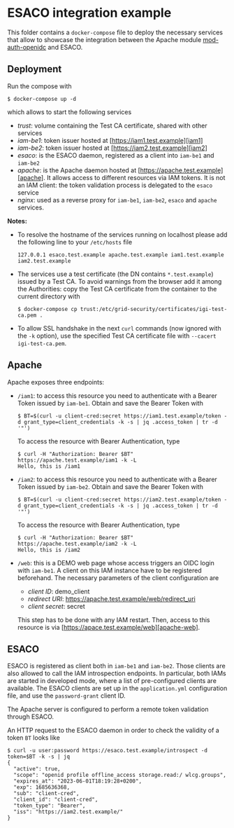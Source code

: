 # ESACO integration example

This folder contains a `docker-compose` file to deploy the
necessary services that allow to showcase the integration between
the Apache module [mod-auth-openidc][mod-auth-openidc] and ESACO.

## Deployment

Run the compose with

```
$ docker-compose up -d
```

which allows to start the following services

* _trust_: volume containing the Test CA certificate, shared with other services
* _iam-be1_: token issuer hosted at [https://iam1.test.example][iam1]
* _iam-be2_: token issuer hosted at [https://iam2.test.example][iam2]
* _esaco_: is the ESACO daemon, registered as a client into `iam-be1` and `iam-be2`
* _apache_: is the Apache daemon hosted at [https://apache.test.example][apache]. It allows access to different resources via IAM tokens. It is not an IAM client: the token validation process is delegated to the `esaco` service
* _nginx_: used as a reverse proxy for `iam-be1`, `iam-be2`, `esaco` and `apache` services.

__Notes:__
* To resolve the hostname of the services running on localhost please add the following line to your `/etc/hosts` file

  ```
  127.0.0.1	esaco.test.example apache.test.example iam1.test.example iam2.test.example
  ```
* The services use a test certificate (the DN contains `*.test.example`) issued by a Test CA. To avoid warnings from the browser add it among the Authorities: copy the Test CA certificate from the container to the current directory with

  ```
  $ docker-compose cp trust:/etc/grid-security/certificates/igi-test-ca.pem .
  ```
* To allow SSL handshake in the next `curl` commands (now ignored with the `-k` option), use the specified Test CA certificate file with `--cacert igi-test-ca.pem`.

## Apache

Apache exposes three endpoints:

* `/iam1`: to access this resource you need to authenticate with a Bearer Token issued by `iam-be1`. Obtain and save the Bearer Token with

  ```
  $ BT=$(curl -u client-cred:secret https://iam1.test.example/token -d grant_type=client_credentials -k -s | jq .access_token | tr -d '"')
  ```

  To access the resource with Bearer Authentication, type

  ```
  $ curl -H "Authorization: Bearer $BT" https://apache.test.example/iam1 -k -L
  Hello, this is /iam1
  ```

* `/iam2`: to access this resource you need to authenticate with a Bearer Token issued by `iam-be2`. Obtain and save the Bearer Token with

  ```
  $ BT=$(curl -u client-cred:secret https://iam2.test.example/token -d grant_type=client_credentials -k -s | jq .access_token | tr -d '"')
  ```

  To access the resource with Bearer Authentication, type

  ```
  $ curl -H "Authorization: Bearer $BT" https://apache.test.example/iam2 -k -L
  Hello, this is /iam2
  ```

* `/web`: this is a DEMO web page whose access triggers an OIDC login with `iam-be1`. A client on this IAM instance have to be registered beforehand. The necessary parameters of the client configuration are

  * _client ID_: demo_client
  * _redirect URI_: https://apache.test.example/web/redirect_uri
  * _client secret_: secret

  This step has to be done with any IAM restart. Then, access to this resource is via [https://apace.test.example/web][apache-web].

## ESACO

ESACO is registered as client both in `iam-be1` and `iam-be2`. Those clients are also allowed to call the IAM introspection endpoints. In particular, both IAMs are started in developed mode, where a list of pre-configured clients are available. The ESACO clients are set up in the `application.yml` configuration file, and use the `password-grant` client ID.

The Apache server is configured to perform a remote token validation through ESACO.

An HTTP request to the ESACO daemon in order to check the validity of a token `BT` looks like

```
$ curl -u user:password https://esaco.test.example/introspect -d token=$BT -k -s | jq
{
  "active": true,
  "scope": "openid profile offline_access storage.read:/ wlcg.groups",
  "expires_at": "2023-06-01T18:19:28+0200",
  "exp": 1685636368,
  "sub": "client-cred",
  "client_id": "client-cred",
  "token_type": "Bearer",
  "iss": "https://iam2.test.example/"
}
```

[mod-auth-openidc]: https://github.com/OpenIDC/mod_auth_openidc
[iam1]: https://iam1.test.example
[iam2]: https://iam2.test.example
[apache]: https://apache.test.example
[apache-web]: https://apace.test.example/web